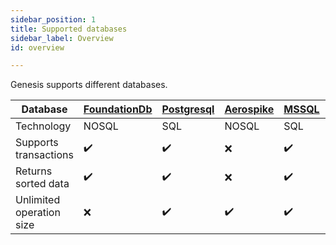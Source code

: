 ```yaml
---
sidebar_position: 1 
title: Supported databases 
sidebar_label: Overview 
id: overview

---
```


Genesis supports different databases.


| Database                 | [FoundationDb](../foundationdb) | [Postgresql](../postgresql) | [Aerospike](../aerospike) | [MSSQL](../mssql) | [Oracle](../oracle) |
|--------------------------|---------------------------------|-----------------------------|---------------------------|-------------------|---------------------|
| Technology               | NOSQL                           | SQL                         | NOSQL                     | SQL               | SQL                 |
| Supports transactions    | ✔️                           | ✔️                        | ❌                        | ✔️              | ✔                   |
| Returns sorted data      | ✔️                           | ✔️                        | ❌                        | ✔️              | ✔                   |
| Unlimited operation size | ❌                              | ✔️                        | ✔️                     | ✔️              | ✔                   |

